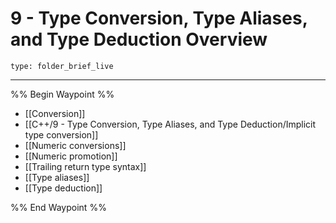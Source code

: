 # 9 - Type Conversion, Type Aliases, and Type Deduction Overview
 
```ccard
type: folder_brief_live
```
 
---

%% Begin Waypoint %%
- [[Conversion]]
- [[C++/9 - Type Conversion, Type Aliases, and Type Deduction/Implicit type conversion]]
- [[Numeric conversions]]
- [[Numeric promotion]]
- [[Trailing return type syntax]]
- [[Type aliases]]
- [[Type deduction]]

%% End Waypoint %%